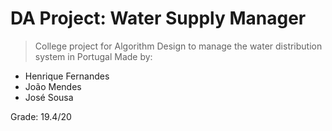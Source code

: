 ﻿# DA Project: Water Supply Manager
> College project for Algorithm Design to manage the water distribution system in Portugal
Made by:

- Henrique Fernandes
- João Mendes
- José Sousa

Grade: 19.4/20
